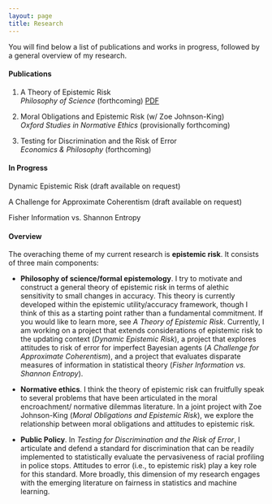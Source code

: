 ```yaml
---
layout: page
title: Research
---
```


You will find below a list of publications and works in progress, followed by a general overview of my research. 

#### Publications 

  1. A Theory of Epistemic Risk  
  _Philosophy of Science_ (forthcoming) [PDF](research/babic_ter.pdf)
  
  2. Moral Obligations and Epistemic Risk (w/ Zoe Johnson-King)  
  _Oxford Studies in Normative Ethics_ (provisionally forthcoming) 
  
  3. Testing for Discrimination and the Risk of Error  
  _Economics & Philosophy_ (forthcoming)

#### In Progress 
  Dynamic Epistemic Risk (draft available on request)
  
  A Challenge for Approximate Coherentism (draft available on request)
  
  Fisher Information vs. Shannon Entropy

#### Overview 

The overaching theme of my current research is **epistemic risk**. It consists of three main components:
  - **Philosophy of science/formal epistemology**. I try to motivate and construct a general theory of epistemic risk in terms of alethic sensitivity to small changes in accuracy. This theory is currently developed within the epistemic utility/accuracy framework, though I think of this as a starting point rather than a fundamental commitment. If you would like to learn more, see _A Theory of Epistemic Risk_. Currently, I am working on a project that extends considerations of epistemic risk to the updating context (_Dynamic Epistemic Risk_), a project that explores attitudes to risk of error for imperfect Bayesian agents (_A Challenge for Approximate Coherentism_), and a project that evaluates disparate measures of information in statistical theory (_Fisher Information vs. Shannon Entropy_). 
  
  - **Normative ethics**. I think the theory of epistemic risk can fruitfully speak to several problems that have been articulated in the moral encroachment/ normative dilemmas literature. In a joint project with Zoe Johnson-King (_Moral Obligations and Epistemic Risk_), we explore the relationship between moral obligations and attitudes to epistemic risk. 
  
  - **Public Policy**. In _Testing for Discrimination and the Risk of Error_, I articulate and defend a standard for discrimination that can be readily implemented to statistically evaluate the pervasiveness of racial profiling in police stops. Attitudes to error (i.e., to epistemic risk) play a key role for this standard. More broadly, this dimension of my research engages with the emerging literature on fairness in statistics and machine learning. 
  
